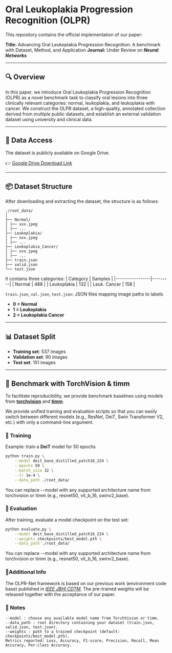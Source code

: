 # Oral Leukoplakia Progression Recognition (OLPR)

This repository contains the official implementation of our paper:

**Title:** Advancing Oral Leukoplakia Progression Recognition: A benchmark with Dataset, Method, and Application 
**Journal:** Under Review on ***Neural Networks***

---

## 🔍 Overview
In this paper, we introduce Oral Leukoplakia Progression Recognition (OLPR) as a novel benchmark task to classify oral lesions into three clinically relevant categories: normal, leukoplakia, and leukoplakia with cancer. We construct the OLPR dataset, a high-quality, annotated collection derived from multiple public datasets, and establish an external validation dataset using university and clinical data. 

---


## 📂 Data Access

The dataset is publicly available on Google Drive:

👉 [Google Drive Download Link](https://drive.google.com/file/d/1rRmZIiemByJr4RlXGqIzwu3-R6MBq1ug/view?usp=sharing)

---

## 📦 Dataset Structure

After downloading and extracting the dataset, the structure is as follows:
```
./root_data/
│
├── Normal/
│ ├── xxx.jpeg
│ ├── ...
├── Leukoplakia/
│ ├── xxx.jpeg
│ ├── ...
├── Leukoplakia_Cancer/
│ ├── xxx.jpeg
│ ├── ...
├── train.json
├── valid.json
└── test.json
```

It contains three categories:
| Category        | Samples |
|-----------------|---------|
| Normal          | 488     |
| Leukoplakia     | 132     |
| Leuk. Cancer    | 158     |

`train.json`, `val.json`, `test.json`: JSON files mapping image paths to labels  
  - **0 = Normal**
  - **1 = Leukoplakia**
  - **2 = Leukoplakia Cancer**


---

## 📊 Dataset Split

- **Training set**: 537 images  
- **Validation set**: 90 images  
- **Test set**: 151 images  


---


## 🧪 Benchmark with TorchVision & timm

To facilitate reproducibility, we provide benchmark baselines using models from **[torchvision](https://pytorch.org/vision/stable/models.html)** and **[timm](https://github.com/huggingface/pytorch-image-models)**.  



We provide unified training and evaluation scripts so that you can easily switch between different models (e.g., ResNet, DeiT, Swin Transformer V2, etc.) with only a command-line argument.  

### 🔹 Training
Example: train a **DeiT** model for 50 epochs
```bash
python train.py \
    --model deit_base_distilled_patch16_224 \
    --epochs 50 \
    --batch_size 32 \
    --lr 1e-4 \
    --data_path ./root_data/
```
You can replace --model with any supported architecture name from torchvision or timm
(e.g., resnet50, vit_b_16, swinv2_base).

### 🔹 Evaluation
After training, evaluate a model checkpoint on the test set:
```bash
python evaluate.py \
    --model deit_base_distilled_patch16_224 \
    --weights checkpoints/best_model.pth \
    --data_path ./root_data/
```
You can replace --model with any supported architecture name from torchvision or timm
(e.g., resnet50, vit_b_16, swinv2_base).


### 🔹Additional Info
The OLPR-Net framework is based on our previous work (environment code base) published in [*IEEE JBHI CDTM*](https://github.com/qklee-lz/CDTM). The pre-trained weights will be released together with the acceptance of our paper.

### 🔹 Notes
```
--model : choose any available model name from TorchVision or timm.
--data_path : root directory containing your dataset (train.json, valid.json, test.json).
--weights : path to a trained checkpoint (default: checkpoints/best_model.pth).
Metrics reported: Loss, Accuracy, F1-score, Precision, Recall, Mean Accuracy, Per-class Accuracy.
```